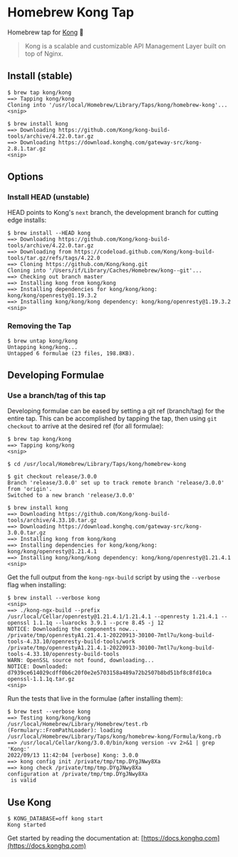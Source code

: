 # Homebrew Kong Tap

Homebrew tap for [Kong] :beer:

> Kong is a scalable and customizable API Management Layer built on top of
> Nginx.

## Install (stable)

```shell
$ brew tap kong/kong
==> Tapping kong/kong
Cloning into '/usr/local/Homebrew/Library/Taps/kong/homebrew-kong'...
<snip>

$ brew install kong
==> Downloading https://github.com/Kong/kong-build-tools/archive/4.22.0.tar.gz
==> Downloading https://download.konghq.com/gateway-src/kong-2.8.1.tar.gz
<snip>
```

## Options

### Install HEAD (unstable)

HEAD points to Kong's `next` branch, the development branch for cutting edge
installs:

```shell
$ brew install --HEAD kong
==> Downloading https://github.com/Kong/kong-build-tools/archive/4.22.0.tar.gz
==> Downloading from https://codeload.github.com/Kong/kong-build-tools/tar.gz/refs/tags/4.22.0
==> Cloning https://github.com/Kong/kong.git
Cloning into '/Users/if/Library/Caches/Homebrew/kong--git'...
==> Checking out branch master
==> Installing kong from kong/kong
==> Installing dependencies for kong/kong/kong: kong/kong/openresty@1.19.3.2
==> Installing kong/kong/kong dependency: kong/kong/openresty@1.19.3.2
<snip>
```

### Removing the Tap

```shell
$ brew untap kong/kong
Untapping kong/kong...
Untapped 6 formulae (23 files, 198.8KB).
```

## Developing Formulae

### Use a branch/tag of this tap

Developing formulae can be eased by setting a git ref (branch/tag) for the entire tap. This can be accomplished by tapping the tap, then using `git checkout` to arrive at the desired ref (for all formulae):

```shell
$ brew tap kong/kong
==> Tapping kong/kong
<snip>

$ cd /usr/local/Homebrew/Library/Taps/kong/homebrew-kong

$ git checkout release/3.0.0
Branch 'release/3.0.0' set up to track remote branch 'release/3.0.0' from 'origin'.
Switched to a new branch 'release/3.0.0'

$ brew install kong
==> Downloading https://github.com/Kong/kong-build-tools/archive/4.33.10.tar.gz
==> Downloading https://download.konghq.com/gateway-src/kong-3.0.0.tar.gz
==> Installing kong from kong/kong
==> Installing dependencies for kong/kong/kong: kong/kong/openresty@1.21.4.1
==> Installing kong/kong/kong dependency: kong/kong/openresty@1.21.4.1
<snip>
```

Get the full output from the `kong-ngx-build` script by using the `--verbose` flag when installing:

```shell
$ brew install --verbose kong
<snip>
==> ./kong-ngx-build --prefix /usr/local/Cellar/openresty@1.21.4.1/1.21.4.1 --openresty 1.21.4.1 --openssl 1.1.1q --luarocks 3.9.1 --pcre 8.45 -j 12
NOTICE: Downloading the components now...
/private/tmp/openrestyA1.21.4.1-20220913-30100-7mtl7u/kong-build-tools-4.33.10/openresty-build-tools/work /private/tmp/openrestyA1.21.4.1-20220913-30100-7mtl7u/kong-build-tools-4.33.10/openresty-build-tools
WARN: OpenSSL source not found, downloading...
NOTICE: Downloaded: d7939ce614029cdff0b6c20f0e2e5703158a489a72b2507b8bd51bf8c8fd10ca  openssl-1.1.1q.tar.gz
<snip>
```

Run the tests that live in the formulae (after installing them):

```shell
$ brew test --verbose kong
==> Testing kong/kong/kong
/usr/local/Homebrew/Library/Homebrew/test.rb (Formulary::FromPathLoader): loading /usr/local/Homebrew/Library/Taps/kong/homebrew-kong/Formula/kong.rb
==> /usr/local/Cellar/kong/3.0.0/bin/kong version -vv 2>&1 | grep 'Kong:'
2022/09/13 11:42:04 [verbose] Kong: 3.0.0
==> kong config init /private/tmp/tmp.DYgJNwy8Xa
==> kong check /private/tmp/tmp.DYgJNwy8Xa
configuration at /private/tmp/tmp.DYgJNwy8Xa
 is valid
```

## Use Kong

```shell
$ KONG_DATABASE=off kong start
Kong started
```

Get started by reading the documentation at: [https://docs.konghq.com](https://docs.konghq.com)

[kong]: https://konghq.com
